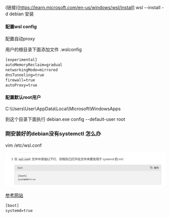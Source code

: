 (链接)[https://learn.microsoft.com/en-us/windows/wsl/install]
wsl --install -d debian
安装
#### 配置wsl config

配置自动proxy

用户的根目录下面添加文件  .wslconfig

```
[experimental]
autoMemoryReclaim=gradual  
networkingMode=mirrored
dnsTunneling=true
firewall=true
autoProxy=true
```

#### 配置默认root用户
C:\Users\User\AppData\Local\Microsoft\WindowsApps

到这个目录下面执行
debian.exe config --default-user root

### 刚安装好的debian没有systemctl 怎么办

vim /etc/wsl.conf

![](https://raw.githubusercontent.com/InsHomePgup/pic_go_img/main/Pasted%20image%2020240809142919.png)

[参考网站](https://learn.microsoft.com/zh-cn/windows/wsl/systemd)


```
[boot]
systemd=true
```


